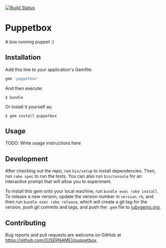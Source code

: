 [![Build Status](https://travis-ci.org/GeoffWilliams/puppetbox.svg?branch=master)](https://travis-ci.org/GeoffWilliams/puppetbox)
# Puppetbox

 A box running puppet :)

## Installation

Add this line to your application's Gemfile:

```ruby
gem 'puppetbox'
```

And then execute:

    $ bundle

Or install it yourself as:

    $ gem install puppetbox

## Usage

TODO: Write usage instructions here

## Development

After checking out the repo, run `bin/setup` to install dependencies. Then, run `rake spec` to run the tests. You can also run `bin/console` for an interactive prompt that will allow you to experiment.

To install this gem onto your local machine, run `bundle exec rake install`. To release a new version, update the version number in `version.rb`, and then run `bundle exec rake release`, which will create a git tag for the version, push git commits and tags, and push the `.gem` file to [rubygems.org](https://rubygems.org).

## Contributing

Bug reports and pull requests are welcome on GitHub at https://github.com/[USERNAME]/puppetbox.
